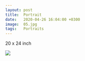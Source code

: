 ```yaml
---
layout: post
title:  Portrait
date:   2020-04-26 16:04:00 +0300
image:  05.jpg
tags:   Portraits
---
```


20 x 24 inch     

![]({{site.baseurl}}/img/05.jpg)

